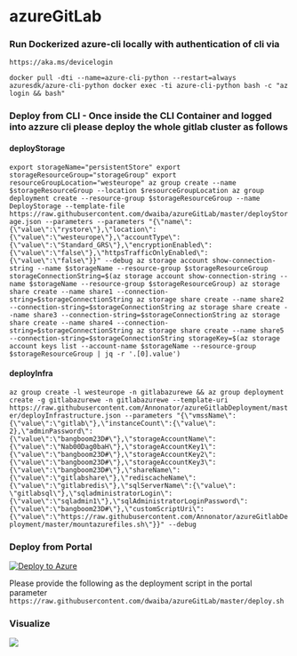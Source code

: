 # azureGitLab
### Run Dockerized azure-cli locally with authentication of cli via 
``https://aka.ms/devicelogin``

``
docker pull -dti --name=azure-cli-python --restart=always azuresdk/azure-cli-python
docker exec -ti azure-cli-python bash -c "az login && bash"
``
### Deploy from CLI - Once inside the CLI Container and logged into azzure cli please deploy the whole gitlab cluster as follows
#### deployStorage

``
export storageName="persistentStore"
export storageResourceGroup="storageGroup"
export resourceGroupLocation="westeurope"
az group create --name $storageResourceGroup --location $resourceGroupLocation
az group deployment create --resource-group $storageResourceGroup --name DeployStorage --template-file https://raw.githubusercontent.com/dwaiba/azureGitLab/master/deployStorage.json --parameters --parameters "{\"name\":{\"value\":\"rystore\"},\"location\":{\"value\":\"westeurope\"},\"accountType\":{\"value\":\"Standard_GRS\"},\"encryptionEnabled\":{\"value\":\"false\"},\"httpsTrafficOnlyEnabled\":{\"value\":\"false\"}}" --debug
az storage account show-connection-string --name $storageName --resource-group $storageResourceGroup
storageConnectionString=$(az storage account show-connection-string --name $storageName --resource-group $storageResourceGroup)
az storage share create --name share1 --connection-string=$storageConnectionString
az storage share create --name share2 --connection-string=$storageConnectionString
az storage share create --name share3 --connection-string=$storageConnectionString
az storage share create --name share4 --connection-string=$storageConnectionString
az storage share create --name share5 --connection-string=$storageConnectionString
storageKey=$(az storage account keys list --account-name $storageName --resource-group $storageResourceGroup | jq -r '.[0].value')
``

#### deployInfra
``
az group create -l westeurope -n gitlabazurewe && az group deployment create -g gitlabazurewe -n gitlabazurewe --template-uri https://raw.githubusercontent.com/Annonator/azureGitlabDeployment/master/deployInfrastructure.json --parameters "{\"vmssName\":{\"value\":\"gitlab\"},\"instanceCount\":{\"value\": 2},\"adminPassword\":{\"value\":\"bangboom23D#\"},\"storageAccountName\":{\"value\":\"Nab00Dag0baH\"},\"storageAccountKey1\":{\"value\":\"bangboom23D#\"},\"storageAccountKey2\":{\"value\":\"bangboom23D#\"},\"storageAccountKey3\":{\"value\":\"bangboom23D#\"},\"shareName\":{\"value\":\"gitlabshare\"},\"rediscacheName\":{\"value\":\"gitlabredis\"},\"sqlServerName\":{\"value\": \"gitlabsql\"},\"sqladministratorLogin\":{\"value\":\"sqladmin1\"},\"sqlAdministratorLoginPassword\":{\"value\":\"bangboom23D#\"},\"customScriptUri\":{\"value\":\"https://raw.githubusercontent.com/Annonator/azureGitlabDeployment/master/mountazurefiles.sh\"}}" --debug
``
### Deploy from Portal

<a href="https://preview.portal.azure.com/#create/Microsoft.Template/uri/https%3A%2F%2Fraw.githubusercontent.com%2Fdwaiba%2FazureGitLab%2Fmaster%2FdeployInfrastructure.json" target="_blank"><img alt="Deploy to Azure" src="https://camo.githubusercontent.com/9285dd3998997a0835869065bb15e5d500475034/687474703a2f2f617a7572656465706c6f792e6e65742f6465706c6f79627574746f6e2e706e67" /></a>

Please provide the following as the deployment script in the portal parameter
``
https://raw.githubusercontent.com/dwaiba/azureGitLab/master/deploy.sh
``
### Visualize
<a href="http://armviz.io/#/?load=https://preview.portal.azure.com/#create/Microsoft.Template/uri/https%3A%2F%2Fraw.githubusercontent.com%2Fdwaiba%2FazureGitLab%2Fmaster%2FdeployInfrastructure.json" target="_blank">  <img src="http://armviz.io/visualizebutton.png" /> </a> 
